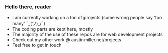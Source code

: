 ### Hello there, reader 

- I am currently working on a ton of projects (some wrong people say 'too many' ¯\_(ツ)_/¯)
- The coding parts are kept here, mostly
- The majority of the use of these repos are for web development projects
- Check out my other work @ austinmiller.net/projects
- Feel free to get in touch

<!--
**austinwmille/austinwmille** is a ✨ _special_ ✨ repository because its `README.md` (this file) appears on your GitHub profile.

-->
